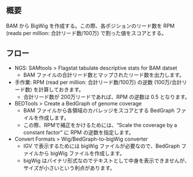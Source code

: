 
概要
----

BAM から BigWig を作成する。この際、各ポジションのリード数を RPM (reads per million: 合計リード数/100万) で割った値をスコアとする。

フロー
------

-   NGS: SAMtools &gt; Flagstat tabulate descriptive stats for BAM datset
    -   BAM ファイルの合計リード数とマップされたリード数を出力します。
-   手作業: RPM (read per million: 合計リード数/100万) の逆数 (100万/合計リード数) を計算しておきます。
    -   合計リード数が 200万リードであれば、RPM の逆数は 0.5 となります。
-   BEDTools &gt; Create a BedGraph of genome coverage
    -   BAM ファイルから各領域のカバレッジをスコアとする BedGraph ファイルを作成します。
    -   この際、RPMで補正をかけるためには、“Scale the coverage by a constant factor” に RPM の逆数を指定します。
-   Convert Formats &gt; Wig/BedGraph-to-bigWig converter
    -   IGV で表示するためには bigWig ファイルが必要なので、BedGraph ファイルから bigWig ファイルを作成します。
    -   bigWig はバイナリ形式なのでテキストとして中身を表示できませんが、サイズが小さいという利点があります。
